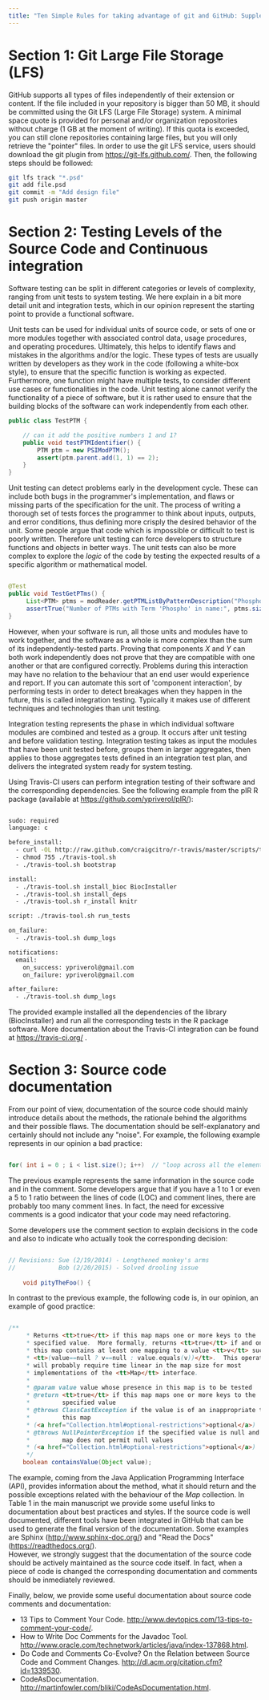 ```yaml
---
title: "Ten Simple Rules for taking advantage of git and GitHub: Supplementary Note"
---
```



# Section 1: Git Large File Storage (LFS)

GitHub supports all types of files independently of their extension or content. If the file included in your repository is bigger than 50 MB, it should be committed using the Git LFS (Large File Storage) system. A minimal space quote is provided for personal and/or organization repositories without charge (1 GB at the moment of writing). If this quota is exceeded, you can still clone repositories containing large files, but you will only retrieve the "pointer" files. In order to use the git LFS service, users should download the git plugin from https://git-lfs.github.com/. Then, the following steps should be followed:

```bash
git lfs track "*.psd"
git add file.psd
git commit -m "Add design file"
git push origin master
``` 


# Section 2: Testing Levels of the Source Code and Continuous integration

Software testing can be split in different categories or levels of complexity, ranging from unit tests to system testing. We here explain in a bit more detail unit and integration tests, which in our opinion represent the starting point to provide a functional software. 

Unit tests can be used for individual units of source code, or sets of one or more modules together with associated control data, usage procedures, and operating procedures. Ultimately, this helps to identify flaws and mistakes in the algorithms and/or the logic. These types of tests are usually written by developers as they work in the code (following a white-box style), to ensure that the specific function is working as expected. Furthermore, one function might have multiple tests, to consider different use cases or functionalities in the code. Unit testing alone cannot verify the functionality of a piece of software, but it is rather used to ensure that the building blocks of the software can work independently from each other. 


```java
public class TestPTM {

    // can it add the positive numbers 1 and 1?
    public void testPTMIdentifier() {
        PTM ptm = new PSIModPTM();
        assert(ptm.parent.add(1, 1) == 2);
    }
}
```

Unit testing can detect problems early in the development cycle. These can include both bugs in the programmer's implementation, and flaws or missing parts of the specification for the unit. The process of writing a thorough set of tests forces the programmer to think about inputs, outputs, and error conditions, thus defining more crisply the desired behavior of the unit.
Some people argue that code which is impossible or difficult to test is poorly written. Therefore unit testing can force developers to structure functions and objects in better ways. The unit tests can also be more complex to explore the _logic_ of the code by testing the expected results of a specific algorithm or mathematical model. 


```java 

@Test
public void TestGetPTms() {
     List<PTM> ptms = modReader.getPTMListByPatternDescription("Phospho");
     assertTrue("Number of PTMs with Term 'Phospho' in name:", ptms.size() == 106);
}

```

However, when your software is run, all those units and modules have to work together, and the software as a whole is more complex than the sum of its independently-tested parts. Proving that components _X_ and _Y_ can both work independently does not prove that they are compatible with one another or that are configured correctly. Problems during this interaction may have no relation to the behaviour that an end user would experience and report. If you can automate this sort of 'component interaction', by performing tests in order to detect breakages when they happen in the future, this is called integration testing. Typically it makes use of different techniques and technologies than unit testing.  

Integration testing represents the phase in which individual software modules are combined and tested as a group. It occurs after unit testing and before validation testing. Integration testing takes as input the modules that have been unit tested before, groups them in larger aggregates, then applies to those aggregates tests defined in an integration test plan, and delivers the integrated system ready for system testing. 

Using Travis-CI users can perform integration testing of their software and the corresponding dependencies. See the following example from the pIR R package (available at https://github.com/ypriverol/pIR/):


```bash

sudo: required
language: c

before_install:
  - curl -OL http://raw.github.com/craigcitro/r-travis/master/scripts/travis-tool.sh
  - chmod 755 ./travis-tool.sh
  - ./travis-tool.sh bootstrap

install:
  - ./travis-tool.sh install_bioc BiocInstaller
  - ./travis-tool.sh install_deps
  - ./travis-tool.sh r_install knitr

script: ./travis-tool.sh run_tests

on_failure:
  - ./travis-tool.sh dump_logs

notifications:
  email:
    on_success: ypriverol@gmail.com 
    on_failure: ypriverol@gmail.com

after_failure:
  - ./travis-tool.sh dump_logs


```

The provided example installed all the dependencies of the library (BiocInstaller) and run all the corresponding tests in the R package software. More documentation about the Travis-CI integration can be found at https://travis-ci.org/ . 


# Section 3: Source code documentation

From our point of view, documentation of the source code should mainly introduce details about the methods, the rationale behind the algorithms and their possible flaws. The documentation should be self-explanatory and certainly should not include any "noise". For example, the following example represents in our opinion a bad practice:

```java

for( int i = 0 ; i < list.size(); i++)  // "loop across all the elements of the list. 

```

The previous example represents the same information in the source code and in the comment. Some developers argue that if you have a 1 to 1 or even a 5 to 1 ratio between the lines of code (LOC) and comment lines, there are probably too many comment lines. In fact, the need for excessive comments is a good indicator that your code may need refactoring. 

Some developers use the comment section to explain decisions in the code and also to indicate who actually took the corresponding decision:

```java

// Revisions: Sue (2/19/2014) - Lengthened monkey's arms
//            Bob (2/20/2015) - Solved drooling issue
	 
	void pityTheFoo() {

```


In contrast to the previous example, the following code is, in our opinion, an example of good practice:


```java

/**
     * Returns <tt>true</tt> if this map maps one or more keys to the
     * specified value.  More formally, returns <tt>true</tt> if and only if
     * this map contains at least one mapping to a value <tt>v</tt> such that
     * <tt>(value==null ? v==null : value.equals(v))</tt>.  This operation
     * will probably require time linear in the map size for most
     * implementations of the <tt>Map</tt> interface.
     *
     * @param value value whose presence in this map is to be tested
     * @return <tt>true</tt> if this map maps one or more keys to the
     *         specified value
     * @throws ClassCastException if the value is of an inappropriate type for
     *         this map
     * (<a href="Collection.html#optional-restrictions">optional</a>)
     * @throws NullPointerException if the specified value is null and this
     *         map does not permit null values
     * (<a href="Collection.html#optional-restrictions">optional</a>)
     */
    boolean containsValue(Object value);

```
  
The example, coming from the Java Application Programming Interface (API), provides information about the method, what it should return and the possible exceptions related with the behaviour of the _Map_ collection. In Table 1 in the main manuscript we provide some useful links to documentation about best practices and styles. 
If the source code is well documented, different tools have been integrated in GitHub that can be used to generate the final version of the documentation. Some examples are Sphinx (http://www.sphinx-doc.org/) and "Read the Docs" (https://readthedocs.org/).  
However, we strongly suggest that the documentation of the source code should be actively maintained as the source code itself. In fact, when a piece of code is changed the corresponding documentation and comments should be inmediately reviewed. 

Finally, below, we provide some useful documentation about source code comments and documentation:

* 13 Tips to Comment Your Code. http://www.devtopics.com/13-tips-to-comment-your-code/. 
* How to Write Doc Comments for the Javadoc Tool.  http://www.oracle.com/technetwork/articles/java/index-137868.html.
* Do Code and Comments Co-Evolve? On the Relation between Source Code and Comment Changes. http://dl.acm.org/citation.cfm?id=1339530.
* CodeAsDocumentation. http://martinfowler.com/bliki/CodeAsDocumentation.html.



